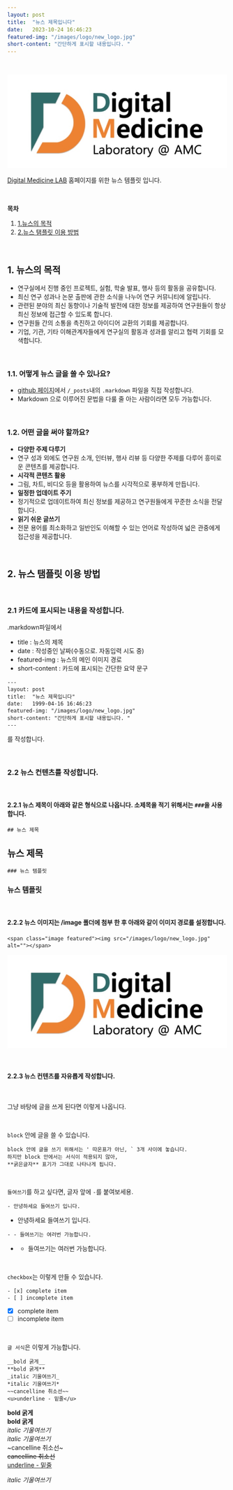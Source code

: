 ```yaml
---
layout: post
title:  "뉴스 제목입니다" 
date:   2023-10-24 16:46:23
featured-img: "/images/logo/new_logo.jpg"
short-content: "간단하게 표시할 내용입니다. " 
---
```


<br> 

<span class="image featured"><img src="/images/logo/new_logo.jpg" alt=""></span>


[Digital Medicine LAB](https://ydon1111.github.io/) 홈페이지를 위한 뉴스 템플릿 입니다.


<br>

**목차**
1. [1.뉴스의 목적](#1-뉴스의-목적)
2. [2.뉴스 탬플릿 이용 방법](#2-뉴스-탬플릿-이용-방법)

<br>

## 1. 뉴스의 목적

- 연구실에서 진행 중인 프로젝트, 실험, 학술 발표, 행사 등의 활동을 공유합니다.  
- 최신 연구 성과나 논문 출판에 관한 소식을 나누어 연구 커뮤니티에 알립니다.  
- 관련된 분야의 최신 동향이나 기술적 발전에 대한 정보를 제공하여 연구원들이 항상 최신 정보에 접근할 수 있도록 합니다.  
- 연구원들 간의 소통을 촉진하고 아이디어 교환의 기회를 제공합니다.  
- 기업, 기관, 기타 이해관계자들에게 연구실의 활동과 성과를 알리고 협력 기회를 모색합니다.  

<br>

### 1.1. 어떻게 뉴스 글을 쓸 수 있나요?  
- [github 페이지](https://github.com/ydon1111/ydon1111.github.io)에서 `/_posts`내의 `.markdown` 파일을 직접 작성합니다.
- Markdown 으로 이루어진 문법을 다룰 줄 아는 사람이라면 모두 가능합니다.


<br>

### 1.2. 어떤 글을 써야 할까요?  

- **다양한 주제 다루기**  
- 연구 성과 외에도 연구원 소개, 인터뷰, 행사 리뷰 등 다양한 주제를 다루어 흥미로운 콘텐츠를 제공합니다.  
- **시각적 콘텐츠 활용** 
- 그림, 차트, 비디오 등을 활용하여 뉴스를 시각적으로 풍부하게 만듭니다.  
- **일정한 업데이트 주기**
- 정기적으로 업데이트하여 최신 정보를 제공하고 연구원들에게 꾸준한 소식을 전달합니다.  
- **읽기 쉬운 글쓰기** 
- 전문 용어를 최소화하고 일반인도 이해할 수 있는 언어로 작성하여 넓은 관중에게 접근성을 제공합니다.  

<br>

## 2. 뉴스 탬플릿 이용 방법

<br>

### 2.1 카드에 표시되는 내용을 작성합니다.

.markdown파일에서  

- title : 뉴스의 제목  
- date : 작성중인 날짜(수동으로. 자동입력 시도 중)  
- featured-img : 뉴스의 메인 이미지 경로  
- short-content : 카드에 표시되는 간단한 요약 문구  


```
---
layout: post
title:  "뉴스 제목입니다" 
date:   1999-04-16 16:46:23
featured-img: "/images/logo/new_logo.jpg"
short-content: "간단하게 표시할 내용입니다. " 
---
```

를 작성합니다.


<br>


### 2.2 뉴스 컨텐츠를 작성합니다.

<br>


#### 2.2.1 뉴스 제목이 아래와 같은 형식으로 나옵니다. 소제목을 적기 위해서는 `###`을 사용합니다.

```
## 뉴스 제목
```
## 뉴스 제목  
```
### 뉴스 템플릿
```
### 뉴스 템플릿

<br>

#### 2.2.2 뉴스 이미지는 /image 폴더에 첨부 한 후 아래와 같이 이미지 경로를 설정합니다.  
```
<span class="image featured"><img src="/images/logo/new_logo.jpg" alt=""></span>  
```
<span class="image featured"><img src="/images/logo/new_logo.jpg" alt=""></span>  

<br>

#### 2.2.3 뉴스 컨텐츠를 자유롭게 작성합니다.

<br>

그냥 바탕에 글을 쓰게 된다면 이렇게 나옵니다. 

<br>

`block` 안에 글을 쓸 수 있습니다.
```
block 안에 글을 쓰기 위해서는 ' 따온표가 아닌, ` 3개 사이에 놓습니다.
하지만 block 안에서는 서식이 적용되지 않아,
**굵은글자** 표기가 그대로 나타나게 됩니다. 
```

<br>

`들여쓰기`를 하고 싶다면, 글자 앞에 `-`를 붙여보세용.  

```
- 안녕하세요 들여쓰기 입니다.
```

- 안녕하세요 들여쓰기 입니다.

```
- - 들여쓰기는 여러번 가능합니다.
```

- - 들여쓰기는 여러번 가능합니다.

<br>

`checkbox`는 이렇게 만들 수 있습니다.
```
- [x] complete item
- [ ] incomplete item
```
- [x] complete item
- [ ] incomplete item

<br>

`글 서식`은 이렇게 가능합니다.
```
__bold 굵게__   
**bold 굵게**  
_italic 기울여쓰기_  
*italic 기울여쓰기*   
~~cancelline 취소선~~  
<u>underline - 밑줄</u>  
```
__bold 굵게__   
**bold 굵게**  
_italic 기울여쓰기_  
*italic 기울여쓰기*   
~cancelline 취소선~  
~~cancelline 취소선~~  
<u>underline - 밑줄</u>  

*italic 기울여쓰기*  